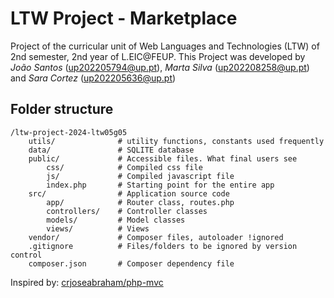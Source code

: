 # LTW Project - Marketplace

Project of the curricular unit of Web Languages and Technologies (LTW) of 2nd semester, 2nd year of L.EIC@FEUP.
This Project was developed by *João Santos* (<up202205794@up.pt>), *Marta Silva* (<up202208258@up.pt>) and *Sara Cortez* (<up202205636@up.pt>)

## Folder structure

```text
/ltw-project-2024-ltw05g05
    utils/              # utility functions, constants used frequently
    data/               # SQLITE database
    public/             # Accessible files. What final users see
        css/            # Compiled css file
        js/             # Compiled javascript file
        index.php       # Starting point for the entire app
    src/                # Application source code
        app/            # Router class, routes.php
        controllers/    # Controller classes
        models/         # Model classes
        views/          # Views
    vendor/             # Composer files, autoloader !ignored
    .gitignore          # Files/folders to be ignored by version control
    composer.json       # Composer dependency file
```

Inspired by: [crjoseabraham/php-mvc](https://github.com/crjoseabraham/php-mvc)
